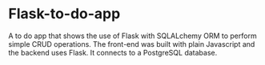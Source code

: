 # Flask-to-do-app
A to do app that shows the use of Flask with SQLALchemy ORM to perform simple CRUD operations. The front-end was built with plain Javascript and the backend uses Flask. It connects to a PostgreSQL database.
